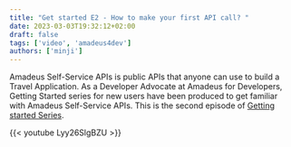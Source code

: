 ```yaml
---
title: "Get started E2 - How to make your first API call? "
date: 2023-03-03T19:32:12+02:00
draft: false
tags: ['video', 'amadeus4dev'] 
authors: ['minji']
---
```

Amadeus Self-Service APIs is public APIs that anyone can use to build a Travel Application. As a Developer Advocate at Amadeus for Developers, Getting Started series for new users have been produced to get familiar with Amadeus Self-Service APIs. This is the second episode of [Getting started Series](https://youtube.com/playlist?list=PLBehidtj-OiqQ0sIHBPvwf-8GAjMTJehF).

{{< youtube Lyy26SlgBZU >}}